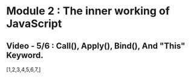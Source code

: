 # Module 2 : The inner working of JavaScript

## Video - 5/6 : Call(), Apply(), Bind(), And "This" Keyword.


[1,2,3,4,5,6,7,]